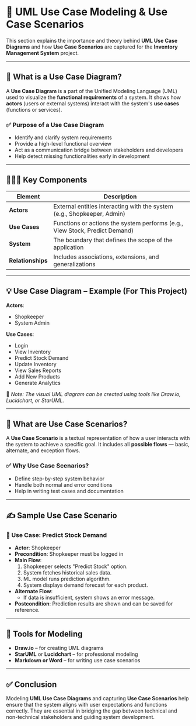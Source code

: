 # 🧩 UML Use Case Modeling & Use Case Scenarios

This section explains the importance and theory behind **UML Use Case Diagrams** and how **Use Case Scenarios** are captured for the **Inventory Management System** project.

---

## 📌 What is a Use Case Diagram?

A **Use Case Diagram** is a part of the Unified Modeling Language (UML) used to visualize the **functional requirements** of a system. It shows how **actors** (users or external systems) interact with the system's **use cases** (functions or services).

### ✅ Purpose of a Use Case Diagram

- Identify and clarify system requirements
- Provide a high-level functional overview
- Act as a communication bridge between stakeholders and developers
- Help detect missing functionalities early in development

---

## 🧑‍🤝‍🧑 Key Components

| Element       | Description                                                                 |
|---------------|-----------------------------------------------------------------------------|
| **Actors**    | External entities interacting with the system (e.g., Shopkeeper, Admin)     |
| **Use Cases** | Functions or actions the system performs (e.g., View Stock, Predict Demand) |
| **System**    | The boundary that defines the scope of the application                      |
| **Relationships** | Includes associations, extensions, and generalizations                  |

---

## 💡 Use Case Diagram – Example (For This Project)

**Actors**:
- Shopkeeper
- System Admin

**Use Cases**:
- Login
- View Inventory
- Predict Stock Demand
- Update Inventory
- View Sales Reports
- Add New Products
- Generate Analytics

📌 _Note: The visual UML diagram can be created using tools like Draw.io, Lucidchart, or StarUML._

---

## 📖 What are Use Case Scenarios?

A **Use Case Scenario** is a textual representation of how a user interacts with the system to achieve a specific goal. It includes all **possible flows** — basic, alternate, and exception flows.

### ✅ Why Use Case Scenarios?

- Define step-by-step system behavior
- Handle both normal and error conditions
- Help in writing test cases and documentation

---

## ✍️ Sample Use Case Scenario

### 🎯 Use Case: Predict Stock Demand

- **Actor**: Shopkeeper
- **Precondition**: Shopkeeper must be logged in
- **Main Flow**:
  1. Shopkeeper selects "Predict Stock" option.
  2. System fetches historical sales data.
  3. ML model runs prediction algorithm.
  4. System displays demand forecast for each product.
- **Alternate Flow**:
  - If data is insufficient, system shows an error message.
- **Postcondition**: Prediction results are shown and can be saved for reference.

---

## 📁 Tools for Modeling

- **Draw.io** – for creating UML diagrams
- **StarUML** or **Lucidchart** – for professional modeling
- **Markdown or Word** – for writing use case scenarios

---

## ✅ Conclusion

Modeling **UML Use Case Diagrams** and capturing **Use Case Scenarios** help ensure that the system aligns with user expectations and functions correctly. They are essential in bridging the gap between technical and non-technical stakeholders and guiding system development.

